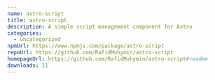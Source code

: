 ```yaml
---
name: astro-script
title: astro-script
description: A simple script management component for Astro
categories:
  - uncategorized
npmUrl: https://www.npmjs.com/package/astro-script
repoUrl: https://github.com/RafidMuhymin/astro-script
homepageUrl: https://github.com/RafidMuhymin/astro-script#readme
downloads: 11
---
```

